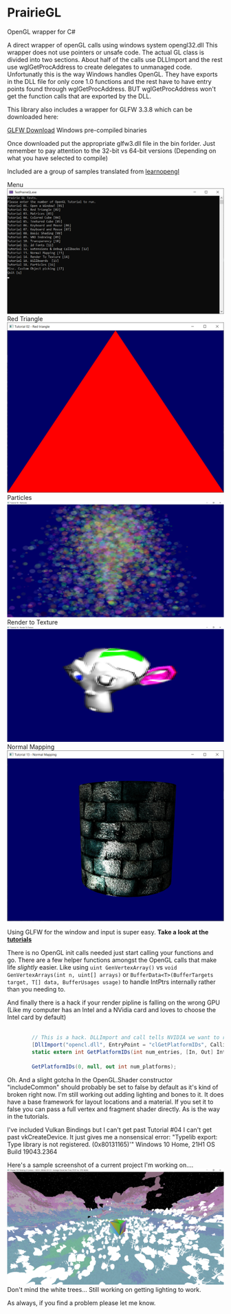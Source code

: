 # PrairieGL
OpenGL wrapper for C#

A direct wrapper of openGL calls using windows system opengl32.dll 
This wrapper does not use pointers or unsafe code. 
The actual GL class is divided into two sections. About half of the calls use DLLImport and the rest use wglGetProcAddress to create delegates to unmanaged code. Unfortunatly this is the way Windows handles OpenGL. They have exports in the DLL file for only core 1.0 functions and the rest have to have entry points found through wglGetProcAddress. BUT wglGetProcAddress won't get the function calls that are exported by the DLL. 

This library also includes a wrapper for GLFW 3.3.8 which can be downloaded here:

[GLFW Download](https://www.glfw.org/download) Windows pre-compiled binaries

Once downloaded put the appropriate glfw3.dll file in the bin forlder. 
Just remember to pay attention to the 32-bit vs 64-bit versions (Depending on what you have selected to compile)

Included are a group of samples translated from [learnopengl](https://learnopengl.com/)

Menu ![Sample Screenshot](/Images/VsDebugConsole_frvfK3TLWK.png)
Red Triangle ![Sample Screenshot](/Images/TestPrairieGL_AFvRu2lJ0G.png)
Particles ![Sample Screenshot](/Images/TestPrairieGL_r72w7qzoKy.jpg)
Render to Texture ![Sample Screenshot](/Images/TestPrairieGL_95R1Sl8Ope.png)
Normal Mapping ![Sample Screenshot](/Images/TestPrairieGL_XKVqZVtGGw.png)

Using GLFW for the window and input is super easy. **Take a look at the [tutorials](PrairieGL/TestPrairieGL/OpenGLTutorials/)**

There is no OpenGL init calls needed just start calling your functions and go. There are a few helper functions amongst the OpenGL calls that make life *slightly* easier. Like using `uint GenVertexArray()` vs `void GenVertexArrays(int n, uint[] arrays)`
or `BufferData<T>(BufferTargets target, T[] data, BufferUsages usage)` to handle IntPtrs internally rather than you needing to.

And finally there is a hack if your render pipline is falling on the wrong GPU (Like my computer has an Intel and a NVidia card and loves to choose the Intel card by default) 

```C#

        // This is a hack. DLLImport and call tells NVIDIA we want to render OpenGL using the better nvidia card if it exists. 
        [DllImport("opencl.dll", EntryPoint = "clGetPlatformIDs", CallingConvention = CallingConvention.Cdecl, CharSet = CharSet.Ansi)]
        static extern int GetPlatformIDs(int num_entries, [In, Out] IntPtr[] platforms, out int num_platforms);

        GetPlatformIDs(0, null, out int num_platforms);
```

Oh. And a slight gotcha In the OpenGL.Shader constructor "includeCommon" should probably be set to false by default as it's kind of broken right now. I'm still working out adding lighting and bones to it. It does have a base framework for layout locations and a material. If you set it to false you can pass a full vertex and fragment shader directly. As is the way in the tutorials. 

I've included Vulkan Bindings but I can't get past Tutorial #04 
I can't get past vkCreateDevice. It just gives me a nonsensical error:
"Typelib export: Type library is not registered. (0x80131165)'"
Windows 10 Home, 21H1 OS Build 19043.2364

Here's a sample screenshot of a current project I'm working on....
![Sample Screenshot](Images/TestPrairieCL_GgdqWSjJeK.png)
Don't mind the white trees... Still working on getting lighting to work. 

As always, if you find a problem please let me know.

